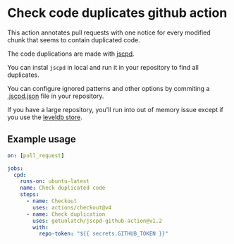 # Check code duplicates github action

This action annotates pull requests with one notice for every modified chunk that seems to contain duplicated code.

The code duplications are made with [jscpd](https://github.com/kucherenko/jscpd).

You can instal `jscpd` in local and run it in your repository to find all duplicates.

You can configure ignored patterns and other options by commiting a [.jscpd.json](https://github.com/kucherenko/jscpd/tree/master/packages/jscpd#config-file) file in your repository.

If you have a large repository, you'll run into out of memory issue except if you use the [leveldb store](https://github.com/kucherenko/jscpd/tree/master/packages/jscpd#store).

## Example usage

```yaml
on: [pull_request]

jobs:
  cpd:
    runs-on: ubuntu-latest
    name: Check duplicated code
    steps:
      - name: Checkout
        uses: actions/checkout@v4
      - name: Check duplication
        uses: getunlatch/jscpd-github-action@v1.2
        with:
          repo-token: "${{ secrets.GITHUB_TOKEN }}"
```
